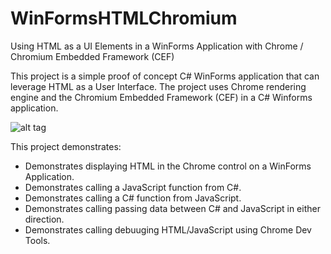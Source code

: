 # WinFormsHTMLChromium
Using HTML as a UI Elements in a WinForms Application with Chrome / Chromium Embedded Framework (CEF)

This project is a simple proof of concept C# WinForms application that can leverage HTML as a User Interface. 
The project uses Chrome rendering engine and the Chromium Embedded Framework (CEF) in a C# Winforms application.

![alt tag](https://raw.githubusercontent.com/OceanAirdrop/WinFormsHTMLChromium/master/Screenshots/image001.gif)

This project demonstrates:

* Demonstrates displaying HTML in the Chrome control on a WinForms Application.
* Demonstrates calling a JavaScript function from C#.
* Demonstrates calling a C# function from JavaScript.
* Demonstrates calling passing data between C# and JavaScript in either direction.
* Demonstrates calling debuuging HTML/JavaScript using Chrome Dev Tools.

